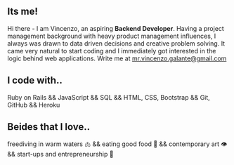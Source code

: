 ## Its me!
Hi there - I am Vincenzo, an aspiring **Backend Developer**. Having a project management background with heavy product management influences, I always was drawn to data driven decisions and creative problem solving. It came very natural to start coding and I immediately got interested in the logic behind web applications. Write me at mr.vincenzo.galante@gmail.com

## I code with..
Ruby on Rails && JavaScript && SQL && HTML, CSS, Bootstrap && Git, GitHub && Heroku

## Beides that I love..
freediving in warm waters 🫁 && eating good food 👄 && contemporary art 👁 && start-ups and entrepreneurship 🧠
